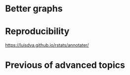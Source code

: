 
# Better graphs


# Reproducibility

https://luisdva.github.io/rstats/annotater/

# Previous of advanced topics
